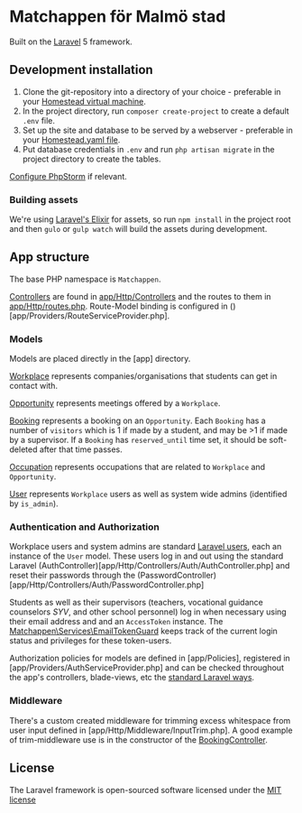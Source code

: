 # Matchappen för Malmö stad
Built on the [Laravel](http://laravel.com/docs) 5 framework.

## Development installation
1. Clone the git-repository into a directory of your choice - preferable in your [Homestead virtual machine](http://laravel.com/docs/homestead).
2. In the project directory, run `composer create-project` to create a default `.env` file.
3. Set up the site and database to be served by a webserver - preferable in your [Homestead.yaml file](http://laravel.com/docs/5.1/homestead#configuring-homestead).
4. Put database credentials in `.env` and run `php artisan migrate` in the project directory to create the tables. 

[Configure PhpStorm](https://github.com/fewagency/best-practices/blob/master/Configure%20PhpStorm%20for%20Laravel%20project.md) if relevant.

### Building assets
We're using [Laravel's Elixir](http://laravel.com/docs/elixir) for assets, so run `npm install` in the project root and then `gulo` or `gulp watch` will build the assets during development.

## App structure
The base PHP namespace is `Matchappen`.

[Controllers](https://laravel.com/docs/controllers) are found in [app/Http/Controllers](/app/Http/Controllers) and the
routes to them in [app/Http/routes.php](/app/Http/routes.php).
Route-Model binding is configured in ()[app/Providers/RouteServiceProvider.php].

### Models
Models are placed directly in the [app] directory.

[Workplace](app/Workplace.php) represents companies/organisations that students can get in contact with.

[Opportunity](app/Opportunity.php) represents meetings offered by a `Workplace`.

[Booking](app/Booking.php) represents a booking on an `Opportunity`.
Each `Booking` has a number of `visitors` which is 1 if made by a student, and may be >1 if made by a supervisor.
If a `Booking` has `reserved_until` time set, it should be soft-deleted after that time passes.

[Occupation](app/Occupation.php) represents occupations that are related to `Workplace` and `Opportunity`.

[User](app/User) represents `Workplace` users as well as system wide admins (identified by `is_admin`).

### Authentication and Authorization
Workplace users and system admins are standard [Laravel users](https://laravel.com/docs/authentication),
each an instance of the `User` model.
These users log in and out using the standard Laravel (AuthController)[app/Http/Controllers/Auth/AuthController.php]
and reset their passwords through the (PasswordController)[app/Http/Controllers/Auth/PasswordController.php]

Students as well as their supervisors (teachers, vocational guidance counselors _SYV_, and other school personnel)
log in when necessary using their email address and and an `AccessToken` instance.
The [Matchappen\Services\EmailTokenGuard](app/Services/EmailTokenGuard.php) keeps track of the current login status and
privileges for these token-users.

Authorization policies for models are defined in [app/Policies], registered in [app/Providers/AuthServiceProvider.php]
and can be checked throughout the app's controllers, blade-views, etc the
[standard Laravel ways](https://laravel.com/docs/authorization#checking-policies).

### Middleware
There's a custom created middleware for trimming excess whitespace from user input defined in
[app/Http/Middleware/InputTrim.php].
A good example of trim-middleware use is in the constructor of the
[BookingController](app/Http/Controllers/BookingController.php).

## License
The Laravel framework is open-sourced software licensed under the [MIT license](http://opensource.org/licenses/MIT)